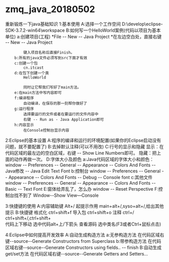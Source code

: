 # zmq_java_20180502
重新锻炼一下java基础知识
1:基本使用
	A:选择一个工作空间
		D:\develop\eclipse-SDK-3.7.2-win64\workspace
	B:如何写一个HelloWorld案例(代码以项目为基本单位)
		a:创建项目(工程)
			*File -- New -- Java Project
			*在左边空白处，直接右键 -- New -- Java Project

			键入项目名称后直接Finish。
		b:所有的java文件必须写到src下面才有效
		c:创建一个包
			cn.itcast   
		d:在包下创建一个类
			HelloWorld

			同时让它帮我们写好了main方法。
		e:在main方法中写内容即可
		f:编译程序
			自动编译，在保存的那一刻帮你做好了
		g:运行程序
			选择要运行的文件或者在要运行的文件内容中
			右键 -- Run as - Java Application即可
		h:内容显示
			在Console控制台显示内容

2:Eclipse的基本设置
	A:程序的编译和运行的环境配置(如果你的Eclipse启动没有问题，就不要配置了)
	B:去掉默认注释(可以不用改)
	C:行号的显示和隐藏
		显示：在代码区域的最左边的空白区域，右键 -- Show Line Numbers即可。
		隐藏：把上面的动作再做一次。
	D:字体大小及颜色
		a:Java代码区域的字体大小和颜色：
			window -- Preferences -- General -- Appearance -- Colors And Fonts -- Java修改 -- Java Edit Text Font
		b:控制台
			window -- Preferences -- General -- Appearance -- Colors And Fonts -- Debug -- Console font
		c:其他文件
			window -- Preferences -- General -- Appearance -- Colors And Fonts -- Basic -- Text Font
	E:窗体给弄乱了，怎么办
		window -- Reset Perspective
	F:控制台找不到了
		Window--Show View—Console

3:快捷键的使用
	A:内容辅助键
		Alt+/ 起提示作用
		main+alt+/,syso+alt+/,给出其他提示
	B:快捷键
		格式化  ctrl+shift+f
		导入包  ctrl+shift+o
		注释	ctrl+/
			ctrl+shift+/,ctrl+shift+\
		代码上下移动 选中代码alt+上/下箭头
		查看源码  选中类名(F3或者Ctrl+鼠标点击)

4:Eclipse中如何提高开发效率
	A:自动生成构造方法
		a:无参构造方法 在代码区域右键--source--Generate Constructors from Superclass
		b:带参构造方法 在代码区域右键--source--Generate Constructors using fields.. -- finish
	B:自动生成get/set方法
		在代码区域右键--source--Generate Getters and Setters...
